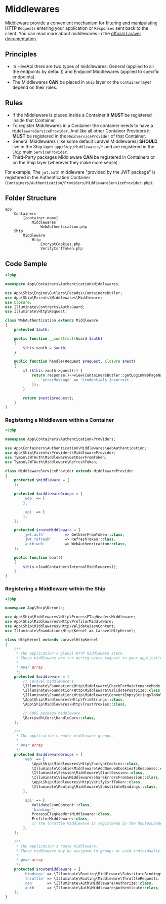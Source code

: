 # Middlewares

Middleware provide a convenient mechanism for filtering and manipulating HTTP `Requests` entering your application or 
`Responses` sent back to the client. You can read more about middlewares in the 
[official Laravel documentation](https://laravel.com/docs/middleware).

## Principles

- In HiveApi there are two types of middlewares: General (applied to all the endpoints by default) and Endpoint Middlewares 
(applied to specific endpoints).
- The Middlewares **CAN** be placed in `Ship` layer or the `Container` layer depend on their roles.

## Rules

- If the Middleware is placed inside a Container it **MUST** be registered inside that Container.
- To register Middlewares in a Container the container needs to have a `MiddlewareServiceProvider`. And like all other 
Container Providers it **MUST** be registered in the `MainServiceProvider` of that Container.
- General Middlewares (like some default Laravel Middlewares) **SHOULD** live in the Ship layer `app/Ship/Middlewares/*` 
and are registered in the `Ship` main `ServiceProvider`.
- Third-Party packages Middleware **CAN** be registered in Containers or on the Ship layer (wherever they make more sense).

For example, The `jwt.auth` middleware "provided by the JWT package" is registered in the Authentication Container 
(`Containers/Authentication/Providers/MiddlewareServiceProvider.php`).

## Folder Structure

```
app
    Containers
        {container-name}
            Middlewares
                WebAuthentication.php
    Ship
        Middleware
            Http
                EncryptCookies.php
                VerifyCsrfToken.php
```

## Code Sample

```php
<?php

namespace App\Containers\Authentication\Middlewares;

use App\Ship\Engine\Butlers\Facades\ContainersButler;
use App\Ship\Parents\Middlewares\Middleware;
use Closure;
use Illuminate\Contracts\Auth\Guard;
use Illuminate\Http\Request;

class WebAuthentication extends Middleware
{
    protected $auth;

    public function __construct(Guard $auth)
    {
        $this->auth = $auth;
    }

    public function handle(Request $request, Closure $next)
    {
        if ($this->auth->guest()) {
            return response()->view(ContainersButler::getLoginWebPageName(), [
                'errorMessage' => 'Credentials Incorrect.'
            ]);
        }

        return $next($request);
    }
}
```

### Registering a Middleware within a Container

```php
<?php

namespace App\Containers\Authentication\Providers;

use App\Containers\Authentication\Middlewares\WebAuthentication;
use App\Ship\Parents\Providers\MiddlewareProvider;
use Tymon\JWTAuth\Middleware\GetUserFromToken;
use Tymon\JWTAuth\Middleware\RefreshToken;

class MiddlewareServiceProvider extends MiddlewareProvider
{
    protected $middleware = [
    ];

    protected $middlewareGroups = [
        'web' => [
        ],

        'api' => [
        ],
    ];

    protected $routeMiddleware = [
        'jwt.auth'         => GetUserFromToken::class,
        'jwt.refresh'      => RefreshToken::class,
        'auth:web'         => WebAuthentication::class,
    ];

    public function boot()
    {
        $this->loadContainersInternalMiddlewares();
    }
}
```

### Registering a Middleware within the Ship 

```php
<?php

namespace App\Ship\Kernels;

use App\Ship\Middlewares\Http\ProcessETagHeadersMiddleware;
use App\Ship\Middlewares\Http\ProfilerMiddleware;
use App\Ship\Middlewares\Http\ValidateJsonContent;
use Illuminate\Foundation\Http\Kernel as LaravelHttpKernel;

class HttpKernel extends LaravelHttpKernel
{
    /**
     * The application's global HTTP middleware stack.
     * These middleware are run during every request to your application.
     * 
     * @var array
     */
    protected $middleware = [
        // Laravel middleware's
        \Illuminate\Foundation\Http\Middleware\CheckForMaintenanceMode::class,
        \Illuminate\Foundation\Http\Middleware\ValidatePostSize::class,
        \Illuminate\Foundation\Http\Middleware\ConvertEmptyStringsToNull::class,
        \App\Ship\Middlewares\Http\TrimStrings::class,
        \App\Ship\Middlewares\Http\TrustProxies::class,

        // CORS package middleware
        \Barryvdh\Cors\HandleCors::class,
    ];

    /**
     * The application's route middleware groups.
     * 
     * @var array
     */
    protected $middlewareGroups = [
        'web' => [
            \App\Ship\Middlewares\Http\EncryptCookies::class,
            \Illuminate\Cookie\Middleware\AddQueuedCookiesToResponse::class,
            \Illuminate\Session\Middleware\StartSession::class,
            \Illuminate\View\Middleware\ShareErrorsFromSession::class,
            \App\Ship\Middlewares\Http\VerifyCsrfToken::class,
            \Illuminate\Routing\Middleware\SubstituteBindings::class,
        ],

        'api' => [
            ValidateJsonContent::class,
            'bindings',
            ProcessETagHeadersMiddleware::class,
            ProfilerMiddleware::class,
            // The throttle Middleware is registered by the RoutesLoaderTrait in the Core
        ],
    ];

    /**
     * The application's route middleware.
     * These middleware may be assigned to groups or used individually.
     *
     * @var array
     */
    protected $routeMiddleware = [
        'bindings' => \Illuminate\Routing\Middleware\SubstituteBindings::class,
        'throttle' => \Illuminate\Routing\Middleware\ThrottleRequests::class,
        'can'      => \Illuminate\Auth\Middleware\Authorize::class,
        'auth'     => \Illuminate\Auth\Middleware\Authenticate::class,
    ];
}
```
